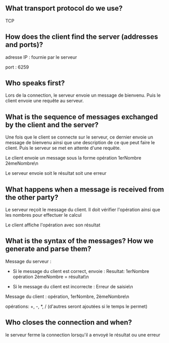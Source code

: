 ## What transport protocol do we use?

TCP

## How does the client find the server (addresses and ports)?

adresse IP : fournie par le serveur

port : 6259

## Who speaks first?

Lors de la connection, le serveur envoie un message de bienvenu. Puis le client envoie une requête au serveur.

## What is the sequence of messages exchanged by the client and the server?

Une fois que le client se connecte sur le serveur, ce dernier envoie un message de bienvenu ainsi que une description de ce que peut faire le client. Puis le serveur se met en attente d'une requête.

Le client envoie un message sous la forme opération 1erNombre 2èmeNombre\n

Le serveur envoie soit le résultat soit une erreur

## What happens when a message is received from the other party?

Le serveur reçoit le message du client. Il doit vérifier l'opération ainsi que les nombres pour effectuer le calcul

Le client affiche l'opération avec son résultat

## What is the syntax of the messages? How we generate and parse them?

Message du serveur : 

 - Si le message du client est correct, envoie : Resultat: 1erNombre opération 2èmeNombre = résultat\n
 
 - Si le message du client est incorrecte      : Erreur de saisie\n

Message du client : opération, 1erNombre, 2èmeNombre\n

opérations: +, -, *, / (d'autres seront ajoutées si le temps le permet)

## Who closes the connection and when?

le serveur ferme la connection lorsqu'il a envoyé le résultat ou une erreur